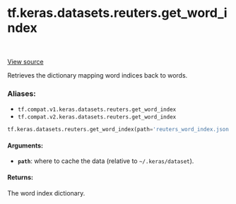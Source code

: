 <div itemscope itemtype="http://developers.google.com/ReferenceObject">
<meta itemprop="name" content="tf.keras.datasets.reuters.get_word_index" />
<meta itemprop="path" content="Stable" />
</div>

# tf.keras.datasets.reuters.get_word_index

<!-- Insert buttons -->

<table class="tfo-notebook-buttons tfo-api" align="left">
</table>

<a target="_blank" href="/code/stable/tensorflow/python/keras/datasets/reuters.py">View source</a>



<!-- Start diff -->
Retrieves the dictionary mapping word indices back to words.

### Aliases:

* `tf.compat.v1.keras.datasets.reuters.get_word_index`
* `tf.compat.v2.keras.datasets.reuters.get_word_index`


``` python
tf.keras.datasets.reuters.get_word_index(path='reuters_word_index.json')
```



<!-- Placeholder for "Used in" -->


#### Arguments:


* <b>`path`</b>: where to cache the data (relative to `~/.keras/dataset`).


#### Returns:

The word index dictionary.

